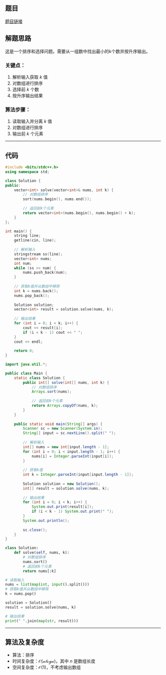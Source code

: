 ## 题目
[题目链接](https://www.nowcoder.com/practice/cc727473d1e248ccb674eb31bd8683dc?tpId=182&tqId=69386&sourceUrl=/exam/oj&channenl=wgithub&fromPut=wgithub)

## 解题思路

这是一个排序和选择问题。需要从一组数中找出最小的k个数并按升序输出。

### 关键点：
1. 解析输入获取 $k$ 值
2. 对数组进行排序
3. 选择前 $k$ 个数
4. 按升序输出结果

### 算法步骤：
1. 读取输入并分离 $k$ 值
2. 对数组进行排序
3. 输出前 $k$ 个元素

---

## 代码

```cpp []
#include <bits/stdc++.h>
using namespace std;

class Solution {
public:
    vector<int> solve(vector<int>& nums, int k) {
        // 对数组排序
        sort(nums.begin(), nums.end());
        
        // 返回前k个元素
        return vector<int>(nums.begin(), nums.begin() + k);
    }
};

int main() {
    string line;
    getline(cin, line);
    
    // 解析输入
    stringstream ss(line);
    vector<int> nums;
    int num;
    while (ss >> num) {
        nums.push_back(num);
    }
    
    // 获取k值并从数组中移除
    int k = nums.back();
    nums.pop_back();
    
    Solution solution;
    vector<int> result = solution.solve(nums, k);
    
    // 输出结果
    for (int i = 0; i < k; i++) {
        cout << result[i];
        if (i < k - 1) cout << " ";
    }
    cout << endl;
    
    return 0;
}
```
```java []
import java.util.*;

public class Main {
    static class Solution {
        public int[] solve(int[] nums, int k) {
            // 对数组排序
            Arrays.sort(nums);
            
            // 返回前k个元素
            return Arrays.copyOf(nums, k);
        }
    }
    
    public static void main(String[] args) {
        Scanner sc = new Scanner(System.in);
        String[] input = sc.nextLine().split(" ");
        
        // 解析输入
        int[] nums = new int[input.length - 1];
        for (int i = 0; i < input.length - 1; i++) {
            nums[i] = Integer.parseInt(input[i]);
        }
        
        // 获取k值
        int k = Integer.parseInt(input[input.length - 1]);
        
        Solution solution = new Solution();
        int[] result = solution.solve(nums, k);
        
        // 输出结果
        for (int i = 0; i < k; i++) {
            System.out.print(result[i]);
            if (i < k - 1) System.out.print(" ");
        }
        System.out.println();
        
        sc.close();
    }
}
```
```python []
class Solution:
    def solve(self, nums, k):
        # 对数组排序
        nums.sort()
        # 返回前k个元素
        return nums[:k]

# 读取输入
nums = list(map(int, input().split()))
# 获取k值并从数组中移除
k = nums.pop()

solution = Solution()
result = solution.solve(nums, k)

# 输出结果
print(" ".join(map(str, result)))
```



---

## 算法及复杂度
- 算法：排序
- 时间复杂度：$\mathcal{O(n log n)}$，其中 $n$ 是数组长度
- 空间复杂度：$\mathcal{O(1)}$，不考虑输出数组

